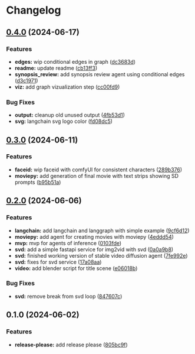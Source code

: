 # Changelog

## [0.4.0](https://github.com/briancaffey/agents-of-inference/compare/v0.3.0...v0.4.0) (2024-06-17)


### Features

* **edges:** wip conditional edges in graph ([dc3683d](https://github.com/briancaffey/agents-of-inference/commit/dc3683d70372b892c0726b648831008f2663e7da))
* **readme:** update readme ([cb13ff3](https://github.com/briancaffey/agents-of-inference/commit/cb13ff3fb6e7c4d44a83f9e33d9565e9084ed484))
* **synopsis_review:** add synopsis review agent using conditional edges ([d3c1971](https://github.com/briancaffey/agents-of-inference/commit/d3c197141842eb6a96060148489dad0f45832d54))
* **viz:** add graph vizualization step ([cc00fd9](https://github.com/briancaffey/agents-of-inference/commit/cc00fd99463f58237724ee2c30636c35a8b7afd8))


### Bug Fixes

* **output:** cleanup old unused output ([4fb53d1](https://github.com/briancaffey/agents-of-inference/commit/4fb53d1f9771e23d20d8762218fbe47534a1ed1e))
* **svg:** langchain svg logo color ([fd08dc5](https://github.com/briancaffey/agents-of-inference/commit/fd08dc5c234b3cfb50fe5910ba79d0c4e122ebb3))

## [0.3.0](https://github.com/briancaffey/agents-of-inference/compare/v0.2.0...v0.3.0) (2024-06-11)


### Features

* **faceid:** wip faceid with comfyUI for consistent characters ([289b376](https://github.com/briancaffey/agents-of-inference/commit/289b3763d2aae8f35566ce51a4ab86a14095c7b1))
* **moviepy:** add generation of final movie with text strips showing SD prompts ([b95b51a](https://github.com/briancaffey/agents-of-inference/commit/b95b51a5f4dd73b84d4b93bd720e88b813e7746f))

## [0.2.0](https://github.com/briancaffey/agents-of-inference/compare/v0.1.0...v0.2.0) (2024-06-06)


### Features

* **langchain:** add langchain and langgraph with simple example ([9cf6d12](https://github.com/briancaffey/agents-of-inference/commit/9cf6d12b2a6a77119b01979801fbca66f82d7c8a))
* **moviepy:** add agent for creating movies with moviepy ([4eddd54](https://github.com/briancaffey/agents-of-inference/commit/4eddd54e4dcea686d574695c2880cec0bd6e1d0c))
* **mvp:** mvp for agents of inference ([0103fde](https://github.com/briancaffey/agents-of-inference/commit/0103fde3110d2d847c8a594db0637a08f7267180))
* **svd:** add a simple fastapi service for img2vid with svd ([0a0a9b8](https://github.com/briancaffey/agents-of-inference/commit/0a0a9b8bf38837113de0c907f86664babad734c9))
* **svd:** finished working version of stable video diffusion agent ([7fe992e](https://github.com/briancaffey/agents-of-inference/commit/7fe992ee1b9f0dd76d39f4ee9f579c6405416829))
* **svd:** fixes for svd service ([17a08aa](https://github.com/briancaffey/agents-of-inference/commit/17a08aa737bf4b6e5fe9235a4e6cc50e267642ad))
* **video:** add blender script for title scene ([e06018b](https://github.com/briancaffey/agents-of-inference/commit/e06018b3c9ab5e6caad35df45f15b76c7fe9935e))


### Bug Fixes

* **svd:** remove break from svd loop ([847607c](https://github.com/briancaffey/agents-of-inference/commit/847607c4fd1424ee4378597df9ee0cbb3e81d658))

## 0.1.0 (2024-06-02)


### Features

* **release-please:** add release please ([805bc9f](https://github.com/briancaffey/agents-of-inference/commit/805bc9f320298e344d2b6296ae7784a05fec7ba2))
